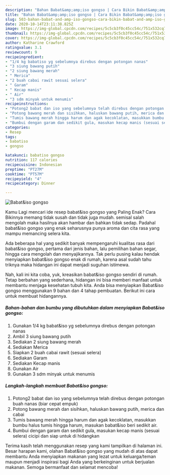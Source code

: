 ```yaml
---
description: "Bahan Babat&amp;amp;iso gongso | Cara Bikin Babat&amp;amp;iso gongso Yang Menggugah Selera"
title: "Bahan Babat&amp;amp;iso gongso | Cara Bikin Babat&amp;amp;iso gongso Yang Menggugah Selera"
slug: 503-bahan-babat-and-amp-iso-gongso-cara-bikin-babat-and-amp-iso-gongso-yang-menggugah-selera
date: 2020-10-14T23:11:38.825Z
image: https://img-global.cpcdn.com/recipes/5c5cb3f0c45cc54c/751x532cq70/babatiso-gongso-foto-resep-utama.jpg
thumbnail: https://img-global.cpcdn.com/recipes/5c5cb3f0c45cc54c/751x532cq70/babatiso-gongso-foto-resep-utama.jpg
cover: https://img-global.cpcdn.com/recipes/5c5cb3f0c45cc54c/751x532cq70/babatiso-gongso-foto-resep-utama.jpg
author: Katharine Crawford
ratingvalue: 3.1
reviewcount: 9
recipeingredient:
- "1/4 kg babatiso yg sebelumnya direbus dengan potongan nanas"
- "3 siung bawang putih"
- "2 siung bawang merah"
- " Merica"
- "2 buah cabai rawit sesuai selera"
- " Garam"
- " Kecap manis"
- " Air"
- "3 sdm minyak untuk menumis"
recipeinstructions:
- "Potong2 babat dan iso yang sebelumnya telah direbus dengan potongan buah nanas (biar cepat empuk)"
- "Potong bawang merah dan sisihkan, haluskan bawang putih, merica dan cabai"
- "Tumis bawang merah hingga harum dan agak kecoklatan, masukkan bumbu halus tumis hingga harum, masukan babat&amp;iso beri sedikit air."
- "Bumbui dengan garam dan sedikit gula, masukan kecap manis (sesuai selera) cicipi dan siap untuk di hidangkan"
categories:
- Resep
tags:
- babatiso
- gongso

katakunci: babatiso gongso 
nutrition: 117 calories
recipecuisine: Indonesian
preptime: "PT27M"
cooktime: "PT57M"
recipeyield: "4"
recipecategory: Dinner

---
```



![Babat&amp;iso gongso](https://img-global.cpcdn.com/recipes/5c5cb3f0c45cc54c/751x532cq70/babatiso-gongso-foto-resep-utama.jpg)

Kamu Lagi mencari ide resep babat&amp;iso gongso yang Paling Enak? Cara Bikinnya memang tidak susah dan tidak juga mudah. semisal salah mengolah maka hasilnya akan hambar dan bahkan tidak sedap. Padahal babat&amp;iso gongso yang enak seharusnya punya aroma dan cita rasa yang mampu memancing selera kita.

Ada beberapa hal yang sedikit banyak mempengaruhi kualitas rasa dari babat&amp;iso gongso, pertama dari jenis bahan, lalu pemilihan bahan segar, hingga cara mengolah dan menyajikannya. Tak perlu pusing kalau hendak menyiapkan babat&amp;iso gongso enak di rumah, karena asal sudah tahu triknya maka hidangan ini dapat menjadi suguhan istimewa.




Nah, kali ini kita coba, yuk, kreasikan babat&amp;iso gongso sendiri di rumah. Tetap berbahan yang sederhana, hidangan ini bisa memberi manfaat untuk membantu menjaga kesehatan tubuh kita. Anda bisa menyiapkan Babat&amp;iso gongso menggunakan 9 bahan dan 4 tahap pembuatan. Berikut ini cara untuk membuat hidangannya.

<!--inarticleads1-->

##### Bahan-bahan dan bumbu yang dibutuhkan dalam menyiapkan Babat&amp;iso gongso:

1. Gunakan 1/4 kg babat&amp;iso yg sebelumnya direbus dengan potongan nanas
1. Ambil 3 siung bawang putih
1. Sediakan 2 siung bawang merah
1. Sediakan  Merica
1. Siapkan 2 buah cabai rawit (sesuai selera)
1. Sediakan  Garam
1. Sediakan  Kecap manis
1. Gunakan  Air
1. Gunakan 3 sdm minyak untuk menumis




<!--inarticleads2-->

##### Langkah-langkah membuat Babat&amp;iso gongso:

1. Potong2 babat dan iso yang sebelumnya telah direbus dengan potongan buah nanas (biar cepat empuk)
1. Potong bawang merah dan sisihkan, haluskan bawang putih, merica dan cabai
1. Tumis bawang merah hingga harum dan agak kecoklatan, masukkan bumbu halus tumis hingga harum, masukan babat&amp;iso beri sedikit air.
1. Bumbui dengan garam dan sedikit gula, masukan kecap manis (sesuai selera) cicipi dan siap untuk di hidangkan




Terima kasih telah menggunakan resep yang kami tampilkan di halaman ini. Besar harapan kami, olahan Babat&amp;iso gongso yang mudah di atas dapat membantu Anda menyiapkan makanan yang lezat untuk keluarga/teman maupun menjadi inspirasi bagi Anda yang berkeinginan untuk berjualan makanan. Semoga bermanfaat dan selamat mencoba!
